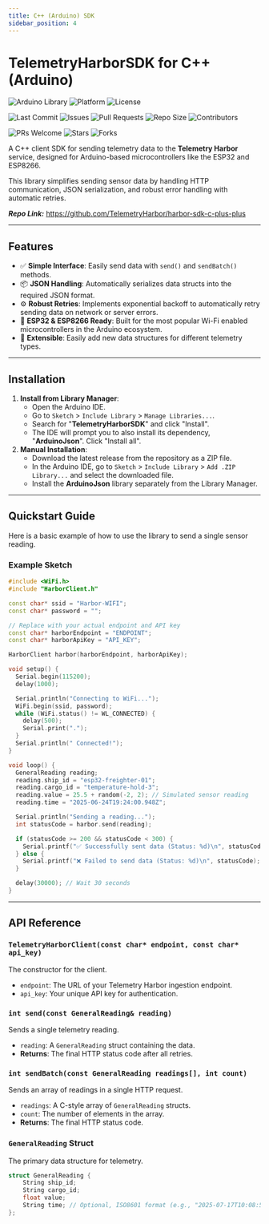 ```yaml
---
title: C++ (Arduino) SDK
sidebar_position: 4
---
```


# TelemetryHarborSDK for C++ (Arduino)

<!-- Arduino -->
![Arduino Library](https://img.shields.io/badge/Arduino-Library-00979D.svg)
![Platform](https://img.shields.io/badge/platform-ESP32-orange.svg)
![License](https://img.shields.io/github/license/TelemetryHarbor/harbor-sdk-c-plus-plus.svg)
<!-- GitHub -->
![Last Commit](https://img.shields.io/github/last-commit/TelemetryHarbor/harbor-sdk-c-plus-plus.svg)
![Issues](https://img.shields.io/github/issues/TelemetryHarbor/harbor-sdk-c-plus-plus.svg)
![Pull Requests](https://img.shields.io/github/issues-pr/TelemetryHarbor/harbor-sdk-c-plus-plus.svg)
![Repo Size](https://img.shields.io/github/repo-size/TelemetryHarbor/harbor-sdk-c-plus-plus.svg)
![Contributors](https://img.shields.io/github/contributors/TelemetryHarbor/harbor-sdk-c-plus-plus.svg)
<!-- Fun / Community -->
![PRs Welcome](https://img.shields.io/badge/PRs-welcome-brightgreen.svg)
![Stars](https://img.shields.io/github/stars/TelemetryHarbor/harbor-sdk-c-plus-plus.svg?style=social)
![Forks](https://img.shields.io/github/forks/TelemetryHarbor/harbor-sdk-c-plus-plus.svg?style=social)

A C++ client SDK for sending telemetry data to the **Telemetry Harbor** service, designed for Arduino-based microcontrollers like the ESP32 and ESP8266.

This library simplifies sending sensor data by handling HTTP communication, JSON serialization, and robust error handling with automatic retries.

**_Repo Link:_** https://github.com/TelemetryHarbor/harbor-sdk-c-plus-plus

***

## Features

*   ✅ **Simple Interface**: Easily send data with `send()` and `sendBatch()` methods.
*   📦 **JSON Handling**: Automatically serializes data structs into the required JSON format.
*   ⚙️ **Robust Retries**: Implements exponential backoff to automatically retry sending data on network or server errors.
*   📡 **ESP32 & ESP8266 Ready**: Built for the most popular Wi-Fi enabled microcontrollers in the Arduino ecosystem.
*   🔌 **Extensible**: Easily add new data structures for different telemetry types.

***

## Installation

1.  **Install from Library Manager**:
    *   Open the Arduino IDE.
    *   Go to `Sketch` > `Include Library` > `Manage Libraries...`.
    *   Search for "**TelemetryHarborSDK**" and click "Install".
    *   The IDE will prompt you to also install its dependency, "**ArduinoJson**". Click "Install all".
2.  **Manual Installation**:
    *   Download the latest release from the repository as a ZIP file.
    *   In the Arduino IDE, go to `Sketch` > `Include Library` > `Add .ZIP Library...` and select the downloaded file.
    *   Install the **ArduinoJson** library separately from the Library Manager.

***

## Quickstart Guide

Here is a basic example of how to use the library to send a single sensor reading.

### Example Sketch

```cpp
#include <WiFi.h>
#include "HarborClient.h"

const char* ssid = "Harbor-WIFI";
const char* password = "";

// Replace with your actual endpoint and API key
const char* harborEndpoint = "ENDPOINT";
const char* harborApiKey = "API_KEY";

HarborClient harbor(harborEndpoint, harborApiKey);

void setup() {
  Serial.begin(115200);
  delay(1000);

  Serial.println("Connecting to WiFi...");
  WiFi.begin(ssid, password);
  while (WiFi.status() != WL_CONNECTED) {
    delay(500);
    Serial.print(".");
  }
  Serial.println(" Connected!");
}

void loop() {
  GeneralReading reading;
  reading.ship_id = "esp32-freighter-01";
  reading.cargo_id = "temperature-hold-3";
  reading.value = 25.5 + random(-2, 2); // Simulated sensor reading
  reading.time = "2025-06-24T19:24:00.948Z";

  Serial.println("Sending a reading...");
  int statusCode = harbor.send(reading);

  if (statusCode >= 200 && statusCode < 300) {
    Serial.printf("✅ Successfully sent data (Status: %d)\n", statusCode);
  } else {
    Serial.printf("❌ Failed to send data (Status: %d)\n", statusCode);
  }

  delay(30000); // Wait 30 seconds
}
```

-----

## API Reference

### `TelemetryHarborClient(const char* endpoint, const char* api_key)`

The constructor for the client.
*   `endpoint`: The URL of your Telemetry Harbor ingestion endpoint.
*   `api_key`: Your unique API key for authentication.

### `int send(const GeneralReading& reading)`

Sends a single telemetry reading.
*   `reading`: A `GeneralReading` struct containing the data.
*   **Returns**: The final HTTP status code after all retries.

### `int sendBatch(const GeneralReading readings[], int count)`

Sends an array of readings in a single HTTP request.
*   `readings`: A C-style array of `GeneralReading` structs.
*   `count`: The number of elements in the array.
*   **Returns**: The final HTTP status code.

### `GeneralReading` Struct

The primary data structure for telemetry.

```cpp
struct GeneralReading {
    String ship_id;
    String cargo_id;
    float value;
    String time; // Optional, ISO8601 format (e.g., "2025-07-17T10:08:55Z")
};
````
